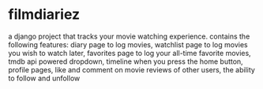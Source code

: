 # filmdiariez
a django project that tracks your movie watching experience. 
contains the following features:
diary page to log movies, 
watchlist page to log movies you wish to watch later, 
favorites page to log your all-time favorite movies, 
tmdb api powered dropdown, 
timeline when you press the home button, 
profile pages, 
like and comment on movie reviews of other users, 
the ability to follow and unfollow

